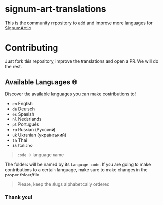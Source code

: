# signum-art-translations

This is the community repository to add and improve more languages for [SignumArt.io](https://signumart.io)



# Contributing

Just fork this repository, improve the translations and open a PR. We will do the rest. 

## Available Languages 🌐

Discover the available languages you can make contributions to!

-   `en` English
-   `de` Deutsch
-   `es` Spanish
-   `nl` Nederlands
-   `pt` Português
-   `ru` Russian (Русский)
-   `uk` Ukranian (український)
-   `th` Thai
-   `it` Italiano

> `code` -> language name

The folders will be named by its ``Language code``.
If you are going to make contributions to a certain language, make sure to make changes in the proper folder/file

> Please, keep the slugs alphabetically ordered

### Thank you!
